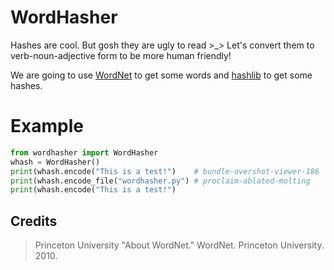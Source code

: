 # WordHasher
Hashes are cool. But gosh they are ugly to read >_>
Let's convert them to verb-noun-adjective form to be more human friendly!

We are going to use [WordNet](https://wordnet.princeton.edu/) to get some words and [hashlib](https://docs.python.org/3/library/hashlib.html) to get some hashes.

# Example
``` python
from wordhasher import WordHasher
whash = WordHasher()
print(whash.encode("This is a test!")    # bundle-overshot-viewer-186
print(whash.encode_file("wordhasher.py") # proclaim-ablated-molting
print(whash.encode("This is a test!") 
```

## Credits
> Princeton University "About WordNet." WordNet. Princeton University. 2010. 
